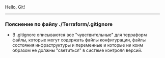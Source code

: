 Hello, Git!
  
---  
  
### Пояснение по файлу ./Terraform/.gitignore  
  
- В .gitignore описываются все "чувствительные" для терраформ файлы, которые могут содержать файлы конфигурации, файлы состояния инфраструктуры и переменные и которые ни коим образом не должны "светиться" в системе контроля версий.
